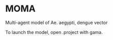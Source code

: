 # MOMA
Multi-agent model of Ae. aegypti, dengue vector

To launch the model, open .project with gama.

